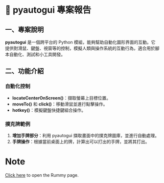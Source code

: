 # 🤖 pyautogui 專案報告

## 一、專案說明
**pyautogui** 是一個跨平台的 Python 模組，能夠幫助自動化圖形界面的互動。它提供對滑鼠、鍵盤、視窗等的控制，模擬人類與操作系統的互動行為，適合用於腳本自動化、測試和小工具開發。

## 二、功能介紹
### 自動化控制
- **locateCenterOnScreen()**：擷取螢幕上目標位置。
- **moveTo()** 和 **click()**：移動滑鼠並進行點擊操作。
- **hotkey()**：模擬鍵盤快捷鍵組合操作。

### 撲克牌範例
1. **增加手牌部分**：利用 pyautogui 擷取畫面中的撲克牌圖庫，並進行自動處理。
2. **手牌操作**：根據當前桌面上的牌，計算出可以打出的手牌，並將其打出。

# Note
[Click here](https://laijunbin.github.io/sevens/) to open the Rummy page.
